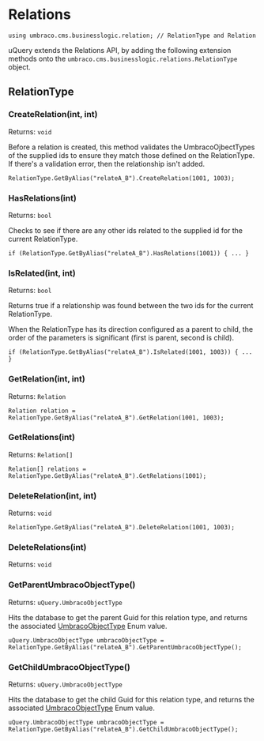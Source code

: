 
# Relations

	using umbraco.cms.businesslogic.relation; // RelationType and Relation

uQuery extends the Relations API, by adding the following extension methods onto  the `umbraco.cms.businesslogic.relations.RelationType` object.
## RelationType

### CreateRelation(int, int)
Returns: `void`

Before a relation is created, this method validates the UmbracoOjbectTypes of the supplied ids to ensure they match those defined on the RelationType. If there's a validation error, then the relationship isn't added.

	RelationType.GetByAlias("relateA_B").CreateRelation(1001, 1003);

### HasRelations(int)
Returns: `bool`

Checks to see if there are any other ids related to the supplied id for the current RelationType.

	if (RelationType.GetByAlias("relateA_B").HasRelations(1001)) { ... }


### IsRelated(int, int)
Returns: `bool`

Returns true if a relationship was found between the two ids for the current RelationType.

When the RelationType has its direction configured as a parent to child, the order of the parameters is significant (first is parent, second is child).

	if (RelationType.GetByAlias("relateA_B").IsRelated(1001, 1003)) { ... }


### GetRelation(int, int)
Returns: `Relation`

	Relation relation = RelationType.GetByAlias("relateA_B").GetRelation(1001, 1003);

### GetRelations(int)
Returns: `Relation[]`


	Relation[] relations = RelationType.GetByAlias("relateA_B").GetRelations(1001);

### DeleteRelation(int, int)
Returns: `void`

	RelationType.GetByAlias("relateA_B").DeleteRelation(1001, 1003);

### DeleteRelations(int)




Returns: `void`



### GetParentUmbracoObjectType()
Returns: `uQuery.UmbracoObjectType`

Hits the database to get the parent Guid for this relation type, and returns the associated [UmbracoObjectType](../index.md#UmbracoObjectType) Enum value.

	uQuery.UmbracoObjectType umbracoObjectType = RelationType.GetByAlias("relateA_B").GetParentUmbracoObjectType();


### GetChildUmbracoObjectType()
Returns: `uQuery.UmbracoObjectType`

Hits the database to get the child Guid for this relation type, and returns the associated [UmbracoObjectType](../index.md#UmbracoObjectType) Enum value.

	uQuery.UmbracoObjectType umbracoObjectType = RelationType.GetByAlias("relateA_B").GetChildUmbracoObjectType();



